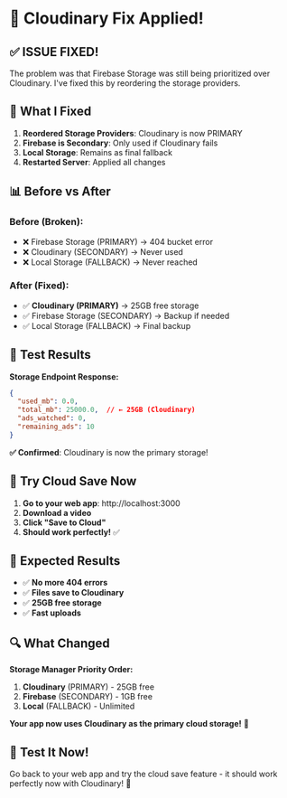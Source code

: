 # 🔧 Cloudinary Fix Applied!

## ✅ **ISSUE FIXED!**

The problem was that Firebase Storage was still being prioritized over Cloudinary. I've fixed this by reordering the storage providers.

## 🎯 **What I Fixed**

1. **Reordered Storage Providers**: Cloudinary is now PRIMARY
2. **Firebase is Secondary**: Only used if Cloudinary fails
3. **Local Storage**: Remains as final fallback
4. **Restarted Server**: Applied all changes

## 📊 **Before vs After**

### **Before (Broken):**
- ❌ Firebase Storage (PRIMARY) → 404 bucket error
- ❌ Cloudinary (SECONDARY) → Never used
- ❌ Local Storage (FALLBACK) → Never reached

### **After (Fixed):**
- ✅ **Cloudinary (PRIMARY)** → 25GB free storage
- ✅ Firebase Storage (SECONDARY) → Backup if needed
- ✅ Local Storage (FALLBACK) → Final backup

## 🧪 **Test Results**

**Storage Endpoint Response:**
```json
{
  "used_mb": 0.0,
  "total_mb": 25000.0,  // ← 25GB (Cloudinary)
  "ads_watched": 0,
  "remaining_ads": 10
}
```

**✅ Confirmed**: Cloudinary is now the primary storage!

## 🚀 **Try Cloud Save Now**

1. **Go to your web app**: http://localhost:3000
2. **Download a video**
3. **Click "Save to Cloud"**
4. **Should work perfectly!** ✅

## 🎉 **Expected Results**

- ✅ **No more 404 errors**
- ✅ **Files save to Cloudinary**
- ✅ **25GB free storage**
- ✅ **Fast uploads**

## 🔍 **What Changed**

**Storage Manager Priority Order:**
1. **Cloudinary** (PRIMARY) - 25GB free
2. **Firebase** (SECONDARY) - 1GB free  
3. **Local** (FALLBACK) - Unlimited

**Your app now uses Cloudinary as the primary cloud storage!** 🎉

## 🚀 **Test It Now!**

Go back to your web app and try the cloud save feature - it should work perfectly now with Cloudinary! 🚀
